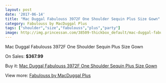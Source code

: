 ```yaml
---
layout: post
date: '2017-06-14'
title: "Mac Duggal Fabulouss 3972F One Shoulder Sequin Plus Size Gown"
category: Fabulouss by MacDuggal Plus
tags: ["shoulder","size","fabulouss","plus","party"]
image: http://img.princessan.com/38509-thickbox_default/mac-duggal-fabulouss-3972f-one-shoulder-sequin-plus-size-gown.jpg
---
```

Mac Duggal Fabulouss 3972F One Shoulder Sequin Plus Size Gown

On Sales: **$367.99**
<a href="https://www.princessan.com/en/17813-mac-duggal-fabulouss-3972f-one-shoulder-sequin-plus-size-gown.html"><amp-img layout="responsive" width="600" height="600" src="//img.princessan.com/38509-thickbox_default/mac-duggal-fabulouss-3972f-one-shoulder-sequin-plus-size-gown.jpg" alt="Mac Duggal Fabulouss 3972F One Shoulder Sequin Plus Size Gown 0" /></a>
<a href="https://www.princessan.com/en/17813-mac-duggal-fabulouss-3972f-one-shoulder-sequin-plus-size-gown.html"><amp-img layout="responsive" width="600" height="600" src="//img.princessan.com/38510-thickbox_default/mac-duggal-fabulouss-3972f-one-shoulder-sequin-plus-size-gown.jpg" alt="Mac Duggal Fabulouss 3972F One Shoulder Sequin Plus Size Gown 1" /></a>

Buy it: [Mac Duggal Fabulouss 3972F One Shoulder Sequin Plus Size Gown](https://www.princessan.com/en/17813-mac-duggal-fabulouss-3972f-one-shoulder-sequin-plus-size-gown.html "Mac Duggal Fabulouss 3972F One Shoulder Sequin Plus Size Gown")

View more: [Fabulouss by MacDuggal Plus](https://www.princessan.com/en/154- "Fabulouss by MacDuggal Plus")